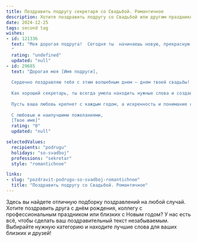 ```yaml
---
title: Поздравить подругу секретаря со Свадьбой. Романтичное
description: Хотите поздравить подругу со Свадьбой или другим праздником? Наш ИИ создаст незабываемое поздравление, а вы обязательно выделитесь среди других.  
date: 2024-12-25
tags: second tag
wishes:
- id: 121336
  text: "Моя дорогая подруга!  Сегодня ты  начинаешь новую, прекрасную главу своей жизни, полную любви и счастья! Пусть твой семейный очаг всегда будет наполнен теплом,  уютным светом и нежностью.  Пусть каждый день вашей совместной жизни будет словно романтичная мелодия,  а секретом вашего успеха будет взаимная любовь и уважение.  Поздравляю тебя с этим чудесным событием!  Будь самой счастливой невестой и женой!  И пусть твоя жизнь будет  еще прекраснее, чем твои свадебные мечты!
  "
  rating: "undefined"
  updated: "null"
- id: 29685
  text: "Дорогая моя [Имя подруги],
  
  Сердечно поздравляю тебя с этим волшебным днем – днем твоей свадьбы! Сегодня ты, как истинная леди, входишь в новую жизнь, полную счастья и любви. Пусть каждый миг, проведенный рядом с любимым мужчиной, будет наполнен нежностью и радостью.
  
  Как хороший секретарь, ты всегда умела находить нужные слова и создавать порядок в суете будней. Теперь пусть твое сердце будет наполнено идеальным балансом любви и заботы. Желаю тебе, чтобы каждый день вашей совместной жизни был похож на прекрасно отредактированный документ, в котором нет места для ошибок, а только яркие моменты счастья и тепла.
  
  Пусть ваша любовь крепнет с каждым годом, а искренность и понимание станут основой ваших отношений. Будьте друг для друга опорой и вдохновением, а впереди пусть будет много чудесных событий и радостных путешествий.
  
  С любовью и наилучшими пожеланиями,
  [Твое имя]"
  rating: "0"
  updated: "null"

selectedValues:
  recipients: "podrugu"
  holidays: "so-svadboj"
  professions: "sekretar"
  style: "romantichnoe"

links:
- slug: "pozdravit-podrugu-so-svadboj-romantichnoe"
  title: "Поздравить подругу со Свадьбой. Романтичное"
---
```


Здесь вы найдете отличную подборку поздравлений на любой случай. 
Хотите поздравить друга с днём рождения, коллегу с профессиональным праздником или близких с Новым годом? У нас есть всё, чтобы сделать ваш поздравительный текст незабываемым. Выбирайте нужную категорию и находите лучшие слова для ваших близких и друзей!
